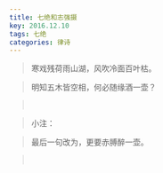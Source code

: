 ```yaml
---
title: 七绝和志强摄
key: 2016.12.10
tags: 七绝
categories: 律诗
---
```


<blockquote class="blockquote-center">寒戏残荷雨山湖，风吹冷面百叶枯。
</blockquote>
<blockquote class="blockquote-center">明知五木皆空相，何必随缘酒一壶？
</blockquote>
<blockquote class="blockquote-center"></br>
</blockquote>
<blockquote class="blockquote-center">小注：
</blockquote>
<blockquote class="blockquote-center">最后一句改为，更要赤膊醉一壶。
</blockquote>
<blockquote class="blockquote-center"></br>
</blockquote>
